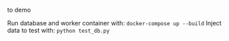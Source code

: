 to demo

Run database and worker container with:
```docker-compose up --build```
Inject data to test with:
```python test_db.py```


